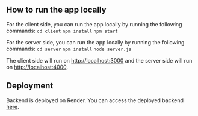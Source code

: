 ## How to run the app locally
For the client side, you can run the app locally by running the following commands:
```cd client```
```npm install```
```npm start```

For the server side, you can run the app locally by running the following commands:
```cd server```
```npm install```
```node server.js```

The client side will run on [http://localhost:3000](http://localhost:3000) and the server side will run on [http://localhost:4000](http://localhost:4000).

## Deployment
Backend is deployed on Render. You can access the deployed backend [here](https://groupclockbackend-2.onrender.com).